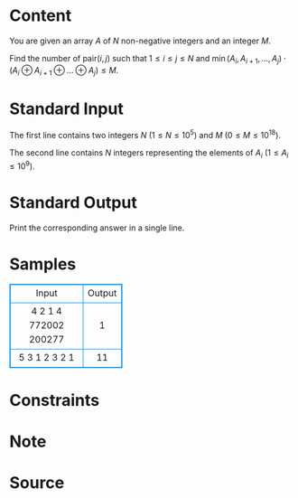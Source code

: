 
# Content

You are given an array $A$ of $N$ non-negative integers and an integer $M$.

Find the number of pair$(i,j)$ such that $1 \leq i \leq j \leq N$ and $\min(A_i,A_{i+1},...,A_j) \cdot (A_i \oplus A_{i+1} \oplus ... \oplus A_j ) \leq M$.

# Standard Input

The first line contains two integers $N$ $(1 \leq N \leq 10^5)$ and $M$ $(0 \leq M \leq 10^{18})$.

The second line contains $N$ integers representing the elements of $A_i$ $(1 \leq A_i \leq 10^9)$.

# Standard Output

Print the corresponding answer in a single line.

# Samples

<style>
        table,table tr th, table tr td { border:1px solid #0094ff; }
        table { width: 200px; min-height: 25px; line-height: 25px; text-align: center; border-collapse: collapse;}   
    </style>
<table>
	<tr>
		<td>Input</td>
		<td>Output</td>
	</tr>
<tr><td>4 2
1 4 772002 200277</td><td>1</td></tr><tr><td>5 3
1 2 3 2 1</td><td>11</td></tr></table>


# Constraints



# Note



# Source


